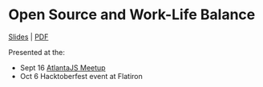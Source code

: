 # Open Source and Work-Life Balance

[Slides](https://hzoo.github.io/open-source-and-life/) | [PDF](https://github.com/hzoo/open-source-and-life/blob/master/AtlantaJS.pdf)

Presented at the:

- Sept 16 [AtlantaJS Meetup](https://www.meetup.com/AtlantaJavaScript/events/fbpxcryzmbvb/)
- Oct 6 Hacktoberfest event at Flatiron
